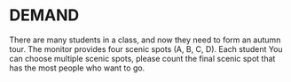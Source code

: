 # DEMAND

There are many students in a class, and now they need to form an autumn tour. The monitor provides four scenic spots (A,
B, C, D). Each student You can choose multiple scenic spots, please count the final scenic spot that has the most people
who want to go.